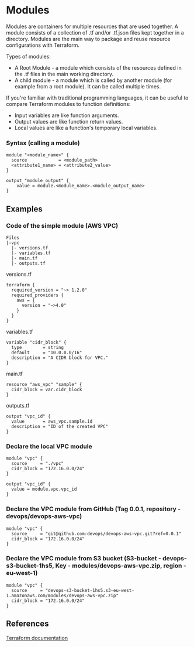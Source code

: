 # Modules

Modules are containers for multiple resources that are used together. A module consists of a collection of .tf and/or .tf.json files kept together in a directory.
Modules are the main way to package and reuse resource configurations with Terraform.

Types of modules:
- A Root Module - a module which consists of the resources defined in the .tf files in the main working directory.
- A child module - a module which is called by another module (for example from a root module). It can be called multiple times.

If you're familiar with traditional programming languages, it can be useful to compare Terraform modules to function definitions:

- Input variables are like function arguments.
- Output values are like function return values.
- Local values are like a function's temporary local variables.

### Syntax (calling a module)
```
module "<module_name>" {
  source            = <module_path>
  <attribute1_name> = <attribute2_value>
}

output "module_output" {
    value = module.<module_name>.<module_output_name>
}
```
## Examples

### Code of the simple module (AWS VPC)

```
Files
|-vpc
  |- versions.tf
  |- variables.tf
  |- main.tf
  |- outputs.tf
```
versions.tf
```
terraform {
  required_version = "~> 1.2.0"
  required_providers {
    aws = {
      version = "~>4.0"
    }
  }
}
```
variables.tf
```
variable "cidr_block" {
  type        = string
  default     = "10.0.0.0/16"
  description = "A CIDR block for VPC."
}
```
main.tf
```
resource "aws_vpc" "sample" {
  cidr_block = var.cidr_block
}
```
outputs.tf
```
output "vpc_id" {
  value       = aws_vpc.sample.id
  description = "ID of the created VPC"
}
```

### Declare the local VPC module
```
module "vpc" {
  source     = "./vpc"
  cidr_block = "172.16.0.0/24"
}

output "vpc_id" {
  value = module.vpc.vpc_id
}
```

### Declare the VPC module from GitHub (Tag 0.0.1, repository - devops/devops-aws-vpc)
```
module "vpc" {
  source     = "git@github.com:devops/devops-aws-vpc.git?ref=0.0.1"
  cidr_block = "172.16.0.0/24"
}
```

### Declare the VPC module from S3 bucket (S3-bucket - devops-s3-bucket-1hs5, Key - modules/devops-aws-vpc.zip, region - eu-west-1)
```
module "vpc" {
  source     = "devops-s3-bucket-1hs5.s3-eu-west-1.amazonaws.com/modules/devops-aws-vpc.zip"
  cidr_block = "172.16.0.0/24"
}
```

## References
[Terraform documentation](https://www.terraform.io/language/modules/develop)